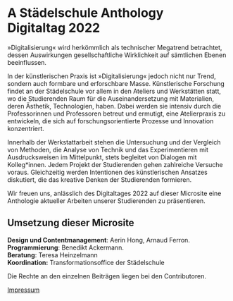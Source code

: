 # A Städelschule Anthology<br/>Digitaltag 2022

»Digitalisierung« wird herkömmlich als technischer Megatrend betrachtet, dessen Auswirkungen gesellschaftliche Wirklichkeit auf sämtlichen Ebenen beeinflussen.

In der künstlerischen Praxis ist »Digitalisierung« jedoch nicht nur Trend, sondern auch formbare und erforschbare Masse. Künstlerische Forschung findet an der Städelschule vor allem in den Ateliers und Werkstätten statt, wo die Studierenden Raum für die Auseinandersetzung mit Materialien, deren Ästhetik, Technologien, haben. Dabei werden sie intensiv durch die Professorinnen und Professoren betreut und ermutigt, eine Atelierpraxis zu entwickeln, die sich auf forschungsorientierte Prozesse und Innovation konzentriert.

Innerhalb der Werkstattarbeit stehen die Untersuchung und der Vergleich von Methoden, die Analyse von Technik und das Experimentieren mit Ausdrucksweisen im Mittelpunkt, stets begleitet von Dialogen mit Kolleg\*innen. Jedem Projekt der Studierenden gehen zahlreiche Versuche voraus. Gleichzeitig werden Intentionen des künstlerischen Ansatzes diskutiert, die das kreative Denken der Studierenden formieren.

Wir freuen uns, anlässlich des Digitaltages 2022 auf dieser Microsite eine Anthologie aktueller Arbeiten unserer Studierenden zu präsentieren.

## Umsetzung dieser Microsite

**Design und Contentmanagement**: Aerin Hong, Arnaud Ferron.\
**Programmierung**: Benedikt Ackermann.\
**Beratung**: Teresa Heinzelmann\
**Koordination:** Transformationsoffice der Städelschule

Die Rechte an den einzelnen Beiträgen liegen bei den Contributoren.

[Impressum](https://staedelschule.de/de/information/impressum)
